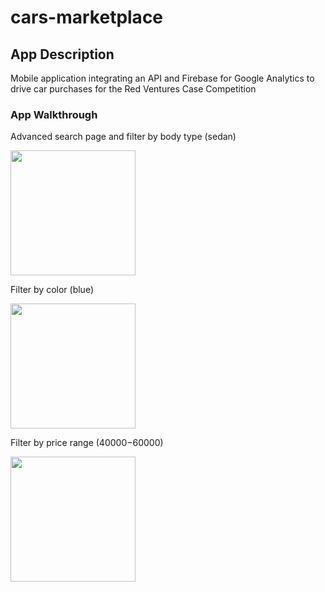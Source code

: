 # cars-marketplace

## App Description
Mobile application integrating an API and Firebase for Google Analytics to drive car purchases for the Red Ventures Case Competition

### App Walkthrough
Advanced search page and filter by body type (sedan)

<img src="https://media.giphy.com/media/oz4bFKZURwK3vwqW7u/giphy.gif" width=200><br>

Filter by color (blue)

<img src="https://media.giphy.com/media/4a4w3azGWpBy9StsFi/giphy.gif" width=200><br>

Filter by price range ($40000-$60000)

<img src="https://media.giphy.com/media/uVj7EhdFcBz96kcvNl/giphy.gif" width=200><br>



